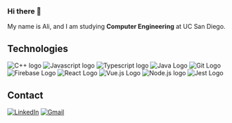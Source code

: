 ### Hi there 👋

My name is Ali, and I am studying <b>Computer Engineering</b> at UC San Diego.

## Technologies
![C++ logo](https://img.shields.io/badge/C%2B%2B-00599C?style=for-the-badge&logo=c%2B%2B&logoColor=white)
![Javascript logo](https://img.shields.io/badge/JavaScript-323330?style=for-the-badge&logo=javascript&logoColor=F7DF1E)
![Typescript logo](https://img.shields.io/badge/TypeScript-007ACC?style=for-the-badge&logo=typescript&logoColor=white)
![Java Logo](https://camo.githubusercontent.com/b8c6c3e724b5ec4efd1a9c34d5b8fdeba99fb7f7a2726ee883f50e0d3d3c9250/68747470733a2f2f696d672e736869656c64732e696f2f62616467652f4a6176612d2532333332333333302e7376673f7374796c653d666f722d7468652d6261646765266c6f676f3d4a617661266c6f676f436f6c6f723d2532353233463744463145)
![Git Logo](https://img.shields.io/badge/GIT-E44C30?style=for-the-badge&logo=git&logoColor=white)
![Firebase Logo](https://img.shields.io/badge/firebase-ffca28?style=for-the-badge&logo=firebase&logoColor=black)
![React Logo](https://img.shields.io/badge/React-20232A?style=for-the-badge&logo=react&logoColor=61DAFB)
![Vue.js Logo](https://img.shields.io/badge/Vue.js-35495E?style=for-the-badge&logo=vuedotjs&logoColor=4FC08D)
![Node.js logo](https://img.shields.io/badge/Node.js-339933?style=for-the-badge&logo=nodedotjs&logoColor=white)
![Jest Logo](https://img.shields.io/badge/Jest-C21325?style=for-the-badge&logo=jest&logoColor=white)

## Contact
[![LinkedIn](https://img.shields.io/badge/LinkedIn-0077B5?style=for-the-badge&logo=linkedin&logoColor=white)](https://www.linkedin.com/in/ali-alani3/) [![Gmail](https://img.shields.io/badge/Gmail-D14836?style=for-the-badge&logo=gmail&logoColor=white)](mailto:a3.alani@gmail.com)




<!--
**a3alani/a3alani** is a ✨ _special_ ✨ repository because its `README.md` (this file) appears on your GitHub profile.

Here are some ideas to get you started:

- 🔭 I’m currently working on ...
- 🌱 I’m currently learning ...
- 👯 I’m looking to collaborate on ...
- 🤔 I’m looking for help with ...
- 💬 Ask me about ...
- 📫 How to reach me: ...
- 😄 Pronouns: ...
- ⚡ Fun fact: ...
-->
